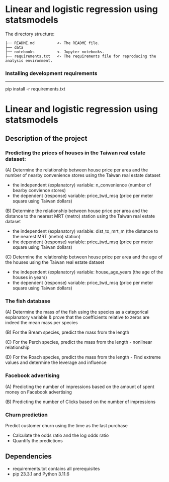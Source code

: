 # Linear and logistic regression using statsmodels

The directory structure: 

```
├── README.md          <- The README file.
├── data
├── notebooks          <- Jupyter notebooks.
├── requirements.txt   <- The requirements file for reproducing the analysis environment.

```

### Installing development requirements
------------

pip install -r requirements.txt

# Linear and logistic regression using statsmodels 

## Description of the project

### Predicting the prices of houses in the Taiwan real estate dataset:
(A) Determine the relationship between house price per area and the number of nearby convenience stores using the Taiwan real estate dataset
- the independent (explanatory) variable: n_convenience (number of bearby convience stores)
- the dependent (response) variable: price_twd_msq (price per meter square using Taiwan dollars)

(B) Determine the relationship between house price per area and the distance to the nearest MRT (metro) station using the Taiwan real estate dataset
- the independent (explanatory) variable: dist_to_mrt_m (the distance to the nearest MRT (metro) station)
- the dependent (response) variable: price_twd_msq (price per meter square using Taiwan dollars)

(C) Determine the relationship between house price per area and the age of the houses using the Taiwan real estate dataset
- the independent (explanatory) variable: house_age_years (the age of the houses in years)
- the dependent (response) variable: price_twd_msq (price per meter square using Taiwan dollars)

### The fish database
(A) Determine the mass of the fish using the species as a categorical explanatory variable & prove that the coefficients relative to zeros are indeed the mean mass per species

(B) For the Bream species, predict the mass from the length

(C) For the Perch species, predict the mass from the length - nonlinear relationship

(D) For the Roach species, predict the mass from the length - Find extreme values and determine the leverage and influence


### Facebook advertising
(A) Predicting the number of impressions based on the amount of spent money on Facebook advertising 

(B) Predicting the number of Clicks based on the number of impressions 

### Churn prediction
Predict customer churn using the time as the last purchase
- Calculate the odds ratio and the log odds ratio
- Quantify the predictions

## Dependencies
* requirements.txt contains all prerequisites
* pip 23.3.1 and Python 3.11.6

